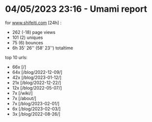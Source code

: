 # 04/05/2023 23:16 - Umami report
for www.shifeiti.com [24h] :

 - 262 (-18) page views
 - 101 (2) uniques
 - 75 (6) bounces
 - 6h 35' 26'' (58' 23'') totaltime


top 10 urls:
 - 66x [/]
 - 64x [/blog/2022-12-09/]
 - 42x [/blog/2023-01-12/]
 - 21x [/blog/2022-12-22/]
 - 12x [/blog/2022-05-07/]
 - 7x [/wiki/]
 - 7x [/about/]
 - 7x [/blog/2023-02-01/]
 - 6x [/blog/2023-02-03/]
 - 3x [/blog/2022-08-26/]


